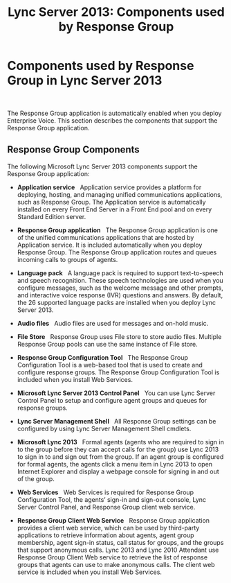 ﻿---
title: 'Lync Server 2013: Components used by Response Group'
TOCTitle: Components used by Response Group
ms:assetid: 2b058785-47ca-43b7-b3de-6928a60dc685
ms:mtpsurl: https://technet.microsoft.com/en-us/library/Gg425768(v=OCS.15)
ms:contentKeyID: 48183693
ms.date: 07/23/2014
mtps_version: v=OCS.15
---

# Components used by Response Group in Lync Server 2013

 


The Response Group application is automatically enabled when you deploy Enterprise Voice. This section describes the components that support the Response Group application.

## Response Group Components

The following Microsoft Lync Server 2013 components support the Response Group application:

  - **Application service**   Application service provides a platform for deploying, hosting, and managing unified communications applications, such as Response Group. The Application service is automatically installed on every Front End Server in a Front End pool and on every Standard Edition server.

  - **Response Group application**   The Response Group application is one of the unified communications applications that are hosted by Application service. It is included automatically when you deploy Response Group. The Response Group application routes and queues incoming calls to groups of agents.

  - **Language pack**   A language pack is required to support text-to-speech and speech recognition. These speech technologies are used when you configure messages, such as the welcome message and other prompts, and interactive voice response (IVR) questions and answers. By default, the 26 supported language packs are installed when you deploy Lync Server 2013.

  - **Audio files**   Audio files are used for messages and on-hold music.

  - **File Store**   Response Group uses File store to store audio files. Multiple Response Group pools can use the same instance of File store.

  - **Response Group Configuration Tool**   The Response Group Configuration Tool is a web-based tool that is used to create and configure response groups. The Response Group Configuration Tool is included when you install Web Services.

  - **Microsoft Lync Server 2013 Control Panel**   You can use Lync Server Control Panel to setup and configure agent groups and queues for response groups.

  - **Lync Server Management Shell**   All Response Group settings can be configured by using Lync Server Management Shell cmdlets.

  - **Microsoft Lync 2013**   Formal agents (agents who are required to sign in to the group before they can accept calls for the group) use Lync 2013 to sign in to and sign out from the group. If an agent group is configured for formal agents, the agents click a menu item in Lync 2013 to open Internet Explorer and display a webpage console for signing in and out of the group.

  - **Web Services**   Web Services is required for Response Group Configuration Tool, the agents’ sign-in and sign-out console, Lync Server Control Panel, and Response Group client web service.

  - **Response Group Client Web Service**   Response Group application provides a client web service, which can be used by third-party applications to retrieve information about agents, agent group membership, agent sign-in status, call status for groups, and the groups that support anonymous calls. Lync 2013 and Lync 2010 Attendant use Response Group Client Web service to retrieve the list of response groups that agents can use to make anonymous calls. The client web service is included when you install Web Services.

